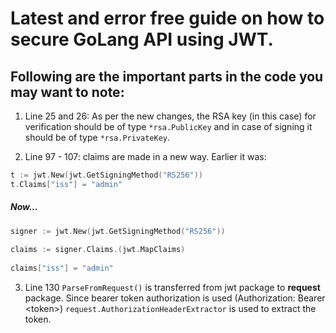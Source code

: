# Latest and error free guide on how to secure GoLang API using JWT.

## Following are the important parts in the code you may want to note:

1) Line 25 and 26: As per the new changes, the RSA key (in this case) for verification should be of type `*rsa.PublicKey` and in case of signing it should be of type `*rsa.PrivateKey`.

2) Line 97 - 107: claims are made in a new way. Earlier it was:
```Go
t := jwt.New(jwt.GetSigningMethod("RS256"))
t.Claims["iss"] = "admin"
```
##### Now...
```Go
signer := jwt.New(jwt.GetSigningMethod("RS256"))
        
claims := signer.Claims.(jwt.MapClaims)
        
claims["iss"] = "admin"
```
3) Line 130 `ParseFromRequest()` is transferred from jwt package to **request** package. Since bearer token authorization is used (Authorization: Bearer \<token>) `request.AuthorizationHeaderExtractor` is used to extract the token.
    
